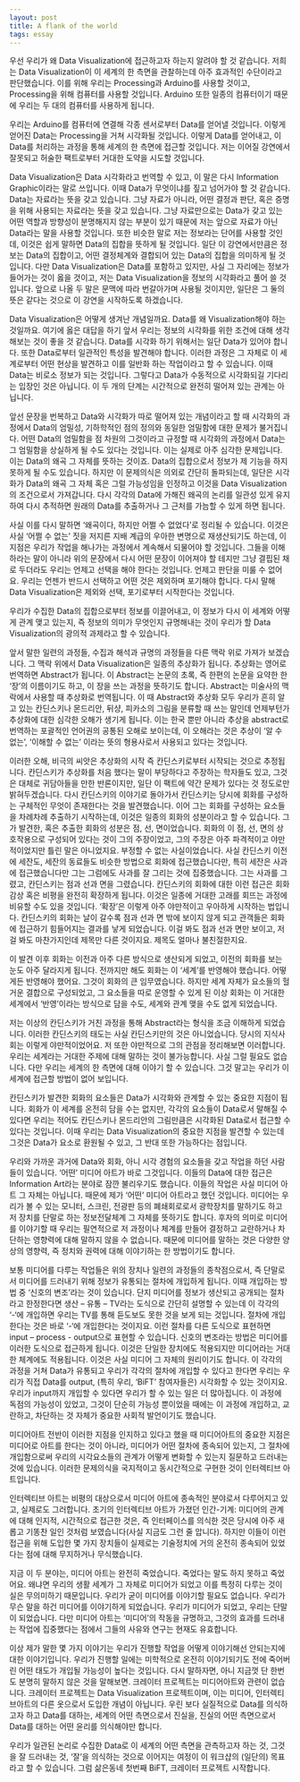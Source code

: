 ```yaml
---
layout: post
title: A flank of the world
tags: essay
---
```


우선 우리가 왜 Data Visualization에 접근하고자 하는지 알려야 할 것 같습니다. 저희는 Data Visualization이 이 세계의 한 측면을 관찰하는데 아주 효과적인 수단이라고 판단했습니다. 이를 위해 우리는 Processing과 Arduino를 사용할 것이고, Processing을 위해 컴퓨터를 사용할 것입니다. Arduino 또한 일종의 컴퓨터이기 때문에 우리는 두 대의 컴퓨터를 사용하게 됩니다.

우리는 Arduino를 컴퓨터에 연결해 각종 센서로부터 Data를 얻어낼 것입니다. 이렇게 얻어진 Data는 Processing을 거쳐 시각화될 것입니다. 이렇게 Data를 얻어내고, 이 Data를 처리하는 과정을 통해 세계의 한 측면에 접근할 것입니다. 저는 이어질 강연에서 잘못되고 허술한 팩트로부터 거대한 도약을 시도할 것입니다.

Data Visualization은 Data 시각화라고 번역할 수 있고, 이 말은 다시 Information Graphic이라는 말로 쓰입니다. 이때 Data가 무엇이냐를 짚고 넘어가야 할 것 같습니다. Data는 자료라는 뜻을 갖고 있습니다. 그냥 자료가 아니라, 어떤 결정과 판단, 혹은 증명을 위해 사용되는 자료라는 뜻을 갖고 있습니다. 그냥 자료만으로는 Data가 갖고 있는 어떤 역할과 방향성이 분명해지지 않는 부분이 있기 때문에 저는 앞으로 자료가 아닌 Data라는 말을 사용할 것입니다. 또한 비슷한 말로 저는 정보라는 단어를 사용할 것인데, 이것은 쉽게 말하면 Data의 집합을 뜻하게 될 것입니다. 일단 이 강연에서만큼은 정보는 Data의 집합이고, 어떤 결정체계와 결합되어 있는 Data의 집합을 의미하게 될 것입니다. 다만 Data Visualization은 Data를 포함하고 있지만, 사실 그 자리에는 정보가 들어가는 것이 옳을 것이고, 저는 Data Visualization을 정보의 시각화라고 풀어 쓸 것입니다. 앞으로 나올 두 말은 문맥에 따라 번갈아가며 사용될 것이지만, 일단은 그 둘의 뜻은 같다는 것으로 이 강연을 시작하도록 하겠습니다.

Data Visualization은 어떻게 생겨난 개념일까요. Data를 왜 Visualization해야 하는 것일까요. 여기에 옳은 대답을 하기 앞서 우리는 정보의 시각화를 위한 조건에 대해 생각해보는 것이 좋을 것 같습니다. Data를 시각화 하기 위해서는 일단 Data가 있어야 합니다. 또한 Data로부터 일관적인 특성을 발견해야 합니다. 이러한 과정은 그 자체로 이 세계로부터 어떤 현상을 발견하고 이를 일반화 하는 작업이라고 할 수 있습니다. 이때 Data는 비로소 정보가 되는 것입니다. 그렇다고 Data가 수동적으로 시각화되길 기다리는 입장인 것은 아닙니다. 이 두 개의 단계는 시간적으로 완전히 떨어져 있는 관계는 아닙니다.

앞선 문장을 번복하고 Data와 시각화가 따로 떨어져 있는 개념이라고 할 때 시각화의 과정에서 Data의 엄밀성, 기하학적인 점의 정의와 동일한 엄밀함에 대한 문제가 불거집니다. 어떤 Data의 엄밀함을 점 차원의 그것이라고 규정할 때 시각화의 과정에서 Data는 그 엄밀함을 상실하게 될 수도 있다는 것입니다. 이는 실제로 아주 심각한 문제입니다. 이는 Data의 왜곡 그 자체를 뜻하는 것이죠. Data의 집합으로서 정보가 제 기능을 하지 못하게 될 수도 있습니다. 하지만 이 문제의식은 의외로 간단히 돌파되는데, 일단은 시각화가 Data의 왜곡 그 자체 혹은 그럴 가능성임을 인정하고 이것을 Data Visualization의 조건으로서 가져갑니다. 다시 각각의 Data에 가해진 왜곡의 논리를 일관성 있게 유지하여 다시 추적하면 원래의 Data를 추출하거나 그 근처를 가늠할 수 있게 하면 됩니다.

사실 이를 다시 말하면 ‘왜곡이다, 하지만 어쩔 수 없었다’로 정리될 수 있습니다. 이것은 사실 ‘어쩔 수 없는’ 짓을 저지른 지배 계급의 우아한 변명으로 재생산되기도 하는데, 이 지점은 우리가 작업을 해나가는 과정에서 계속해서 되물어야 할 것입니다. 그들을 이해하라는 말이 아니라 위의 문장에서 다시 어떤 문장이 이어져야 할 테지만 그냥 결핍된 채로 두더라도 우리는 언제고 선택을 해야 한다는 것입니다. 언제고 판단을 미룰 수 없어요. 우리는 언젠가 반드시 선택하고 어떤 것은 제외하며 포기해야 합니다. 다시 말해 Data Visualization은 제외와 선택, 포기로부터 시작한다는 것입니다.

우리가 수집한 Data의 집합으로부터 정보를 이끌어내고, 이 정보가 다시 이 세계와 어떻게 관계 맺고 있는지, 즉 정보의 의미가 무엇인지 규명해내는 것이 우리가 할 Data Visualization의 광의적 과제라고 할 수 있습니다.

앞서 말한 일련의 과정들, 수집과 해석과 규명의 과정들을 다른 맥락 위로 가져가 보겠습니다. 그 맥락 위에서 Data Visualization은 일종의 추상화가 됩니다. 추상화는 영어로 번역하면 Abstract가 됩니다. 이 Abstract는 논문의 초록, 즉 한편의 논문을 요약한 한 ‘장’의 이름이기도 하고, 이 장을 쓰는 과정을 뜻하기도 합니다. Abstract는 미술사의 맥락에서 사용할 때 추상화로 번역됩니다. 이 때 Abstract와 추상화 모두 우리가 흔히 알고 있는 칸딘스키나 몬드리안, 뒤샹, 피카소의 그림을 분류할 때 쓰는 말인데 언제부턴가 추상화에 대한 심각한 오해가 생기게 됩니다. 이는 한국 뿐만 아니라 추상을 abstract로 번역하는 포괄적인 언어권의 공통된 오해로 보이는데, 이 오해라는 것은 추상이 ‘알 수 없는’, ‘이해할 수 없는’ 이라는 뜻의 형용사로서 사용되고 있다는 것입니다.

이러한 오해, 비극의 씨앗은 추상화의 시작 즉 칸딘스키로부터 시작되는 것으로 추정됩니다. 칸딘스키가 추상화를 처음 했다는 말이 부당하다고 주장하는 학자들도 있고, 그것은 대체로 귀담아들을 만한 반론이지만, 일단 이 팩트에 약간 문제가 있다는 것 정도로만 밝혀두겠습니다. 다시 칸딘스키의 이야기로 돌아가서 칸딘스키는 당시에 회화를 구성하는 구체적인 무엇이 존재한다는 것을 발견했습니다. 이어 그는 회화를 구성하는 요소들을 차례차례 추출하기 시작하는데, 이것은 일종의 회화의 성분이라고 할 수 있습니다. 그가 발견한, 혹은 추출한 회화의 성분은 점, 선, 면이었습니다. 회화의 이 점, 선, 면의 상호작용으로 구성되어 있다는 것이 그의 주장이었고, 그의 주장은 아주 파격적이고 야만적이었지만 틀린 말은 아니었지요. 부정할 수 없는 사실이었습니다. 사실 칸딘스키 이전에 세잔도, 세잔의 동료들도 비슷한 방법으로 회화에 접근했습니다만, 특히 세잔은 사과에 접근했습니다만 그는 그럼에도 사과를 잘 그리는 것에 집중했습니다. 그는 사과를 그렸고, 칸딘스키는 점과 선과 면을 그렸습니다. 칸딘스키의 회화에 대한 이런 접근은 회화 감상 혹은 비평을 완전히 확장하게 됩니다. 이것은 일종에 거대한 고래를 회뜨는 과정에 비유할 수도 있을 것입니다. ‘확장’은 이렇게 아주 야만적이고 우아하게 시작하는 법입니다. 칸딘스키의 회화는 날이 갈수록 점과 선과 면 밖에 보이지 않게 되고 관객들은 회화에 접근하기 힘들어지는 결과를 낳게 되었습니다. 이걸 봐도 점과 선과 면만 보이고, 저걸 봐도 마찬가지인데 제목만 다른 것이지요. 제목도 얼마나 불친절한지요.

이 발견 이후 회화는 이전과 아주 다른 방식으로 생산되게 되었고, 이전의 회화를 보는 눈도 아주 달라지게 됩니다. 전까지만 해도 회화는 이 ‘세계’를 반영해야 했습니다. 어떻게든 반영해야 했어요. 그것이 회화의 큰 임무였습니다. 하지만 세계 자체가 요소들의 헐거운 결합으로 구성되었고, 그 요소들을 따로 운영할 수 있게 된 이상 회화는 이 거대한 세계에서 ‘반영’이라는 방식으로 담을 수도, 세계와 관계 맺을 수도 없게 되었습니다.

저는 이상의 칸딘스키가 거친 과정을 통해 Abstract라는 형식을 조금 이해하게 되었습니다. 이러한 칸딘스키의 태도는 사실 칸딘스키만의 것은 아니었습니다. 당시의 지식사회는 이렇게 야만적이었어요. 저 또한 야만적으로 그의 관점을 정리해보면 이러합니다. 우리는 세계라는 거대한 주제에 대해 말하는 것이 불가능합니다. 사실 그럴 필요도 없습니다. 다만 우리는 세계의 한 측면에 대해 이야기 할 수 있습니다. 그것 말고는 우리가 이 세계에 접근할 방법이 없어 보입니다.

칸딘스키가 발견한 회화의 요소들은 Data가 시각화와 관계할 수 있는 중요한 지점이 됩니다. 회화가 이 세계를 온전히 담을 수는 없지만, 각각의 요소들이 Data로서 말해질 수 있다면 우리는 적어도 칸딘스키나 몬드리안의 그림만큼은 시각화된 Data로서 접근할 수 있다는 것입니다. 이때 우리는 Data Visualization의 중요한 지점을 발견할 수 있는데 그것은 Data가 요소로 환원될 수 있고, 그 반대 또한 가능하다는 점입니다.

우리와 가까운 과거에 Data와 회화, 아니 시각 경험의 요소들을 갖고 작업을 하던 사람들이 있습니다. ‘어떤’ 미디어 아트가 바로 그것입니다. 이들의 Data에 대한 접근은 Information Art라는 분야로 잠깐 불리우기도 했습니다. 이들의 작업은 사실 미디어 아트 그 자체는 아닙니다. 때문에 제가 ‘어떤’ 미디어 아트라고 했던 것입니다. 미디어는 우리가 볼 수 있는 모니터, 스크린, 전광판 등의 폐쇄회로로서 광학장치를 말하기도 하고 저 장치를 단말로 하는 정보전달체계 그 자체를 뜻하기도 합니다. 후자의 의미로 미디어를 이야기할 때 우리는 필연적으로 저 과정이나 체계를 만들어 결정하고 교란하거나 차단하는 영향력에 대해 말하지 않을 수 없습니다. 때문에 미디어를 말하는 것은 다양한 양상의 영향력, 즉 정치와 권력에 대해 이야기하는 한 방법이기도 합니다.

보통 미디어를 다루는 작업들은 위의 장치나 일련의 과정들의 종착점으로서, 즉 단말로서 미디어를 드러내기 위해 정보가 유통되는 절차에 개입하게 됩니다. 이때 개입하는 방법 중 ‘신호의 변조’라는 것이 있습니다. 단지 미디어를 정보가 생산되고 공개되는 절차라고 한정한다면 생산 – 유통 – TV라는 도식으로 간단히 설명할 수 있는데 이 각각의 ‘-‘에 개입하면 우리는 TV를 통해 듣도보도 못한 것을 보게 되는 것입니다. 절차에 개입한다는 것은 바로 ‘-‘에 개입한다는 것이지요. 이런 절차를 다른 도식으로 표현하면 input – process - output으로 표현할 수 있습니다. 신호의 변조라는 방법은 미디어를 이러한 도식으로 접근하게 됩니다. 이것은 단일한 장치에도 적용되지만 미디어라는 거대한 체계에도 적용됩니다. 이것은 사실 미디어 그 자체의 원리이기도 합니다. 이 각각의 과정을 거쳐 Data가 유통되고 우리가 각각의 절차에 개입할 수 있다고 한다면 우리는 우리가 직접 Data를 output, (특히 우리, ‘BiFT’ 참여자들은) 시각화할 수 있는 것이지요. 우리가 input까지 개입할 수 있다면 우리가 할 수 있는 일은 더 많아집니다. 이 과정에 독점의 가능성이 있었고, 그것이 단순히 가능성 뿐이었을 때에는 이 과정에 개입하고, 교란하고, 차단하는 것 자체가 중요한 사회적 발언이기도 했습니다.

미디어아트 전반이 이러한 지점을 인지하고 있다고 했을 때 미디어아트의 중요한 지점은 미디어로 아트를 한다는 것이 아니라, 미디어가 어떤 절차에 종속되어 있는지, 그 절차에 개입함으로써 우리의 시각요소들의 관계가 어떻게 변화할 수 있는지 질문하고 드러내는 것에 있습니다. 이러한 문제의식을 국지적이고 동시간적으로 구현한 것이 인터렉티브 아트입니다.

인터렉티브 아트는 비평의 대상으로서 미디어 아트에 종속적인 분야로서 다루어지고 있고, 실제로도 그러합니다. 초기의 인터렉티브 아트가 가졌던 인간-기계: 미디어의 관계에 대해 인지적, 시간적으로 접근한 것은, 즉 인터페이스를 의식한 것은 당시에 아주 새롭고 기똥찬 일인 것처럼 보였습니다(사실 지금도 그런 줄 압니다). 하지만 이들이 이런 접근을 위해 도입한 몇 가지 장치들이 실제로는 기술정치에 거의 온전히 종속되어 있었다는 점에 대해 무지하거나 무식했습니다.

지금 이 두 분야는, 미디어 아트는 완전히 죽었습니다. 죽었다는 말도 하지 못하고 죽었어요. 왜냐면 우리의 생활 세계가 그 자체로 미디어가 되었고 이를 특정히 다루는 것이 실은 무의미하기 때문입니다. 우리가 굳이 미디어를 이야기할 필요도 없습니다. 우리가 무슨 말을 하건 미디어를 이야기하게 되었습니다. 우리가 미디어가 되었고, 우리는 단말이 되었습니다. 다만 미디어 아트는 ‘미디어’의 작동을 규명하고, 그것의 효과를 드러내는 작업에 집중했다는 점에서 그들의 사유와 연구는 현재도 유효합니다.

이상 제가 말한 몇 가지 이야기는 우리가 진행할 작업을 어떻게 이야기해선 안되는지에 대한 이야기입니다. 우리가 진행할 일에는 미학적으로 온전히 이야기되기도 전에 죽어버린 어떤 태도가 개입될 가능성이 높다는 것입니다. 다시 말하자면, 아니 지금껏 단 한번도 분명히 말하지 않은 것을 말해보면. 크레이터 프로젝트는 미디어아트와 관련이 없습니다. 크레이터 프로젝트는 Data Visualization 프로젝트이며, 이는 미디어, 인터렉티브아트의 다른 옷으로서 도입한 개념이 아닙니다. 우린 보다 실질적으로 Data를 의식하고자 하고 Data를 대하는, 세계의 어떤 측면으로서 진실을, 진실의 어떤 측면으로서 Data를 대하는 어떤 윤리를 의식해야만 합니다.

우리가 일관된 논리로 수집한 Data로 이 세계의 어떤 측면을 관측하고자 하는 것, 그것을 잘 드러내는 것, ‘잘’을 의식하는 것으로 이어지는 여정이 이 워크샵의 (일단의) 목표라고 할 수 있습니다. 그럼 삶은동네 첫번째 BiFT, 크레이터 프로젝트 시작합니다.
